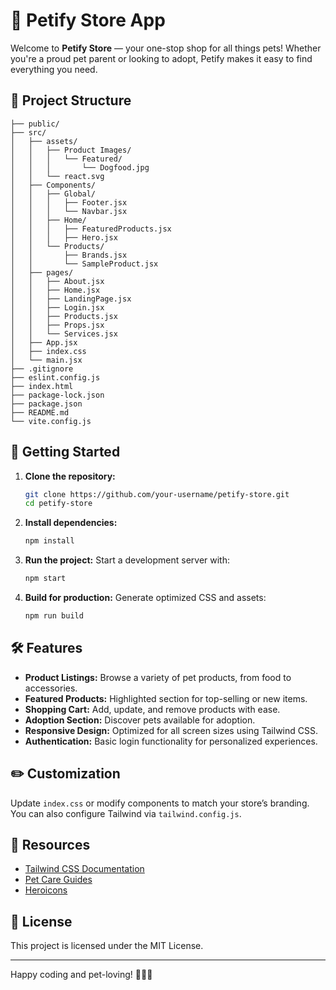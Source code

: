 # 🐾 Petify Store App

Welcome to **Petify Store** — your one-stop shop for all things pets! Whether you're a proud pet parent or looking to adopt, Petify makes it easy to find everything you need.

## 📂 Project Structure

```
├── public/
├── src/
│   ├── assets/
│   │   ├── Product Images/
│   │   │   └── Featured/
│   │   │       └── Dogfood.jpg
│   │   └── react.svg
│   ├── Components/
│   │   ├── Global/
│   │   │   ├── Footer.jsx
│   │   │   └── Navbar.jsx
│   │   ├── Home/
│   │   │   ├── FeaturedProducts.jsx
│   │   │   ├── Hero.jsx
│   │   └── Products/
│   │       ├── Brands.jsx
│   │       └── SampleProduct.jsx
│   ├── pages/
│   │   ├── About.jsx
│   │   ├── Home.jsx
│   │   ├── LandingPage.jsx
│   │   ├── Login.jsx
│   │   ├── Products.jsx
│   │   ├── Props.jsx
│   │   └── Services.jsx
│   ├── App.jsx
│   ├── index.css
│   └── main.jsx
├── .gitignore
├── eslint.config.js
├── index.html
├── package-lock.json
├── package.json
├── README.md
└── vite.config.js
```

## 🚀 Getting Started

1. **Clone the repository:**
   ```bash
   git clone https://github.com/your-username/petify-store.git
   cd petify-store
   ```

2. **Install dependencies:**
   ```bash
   npm install
   ```

3. **Run the project:**
   Start a development server with:
   ```bash
   npm start
   ```

4. **Build for production:**
   Generate optimized CSS and assets:
   ```bash
   npm run build
   ```

## 🛠️ Features

- **Product Listings:** Browse a variety of pet products, from food to accessories.
- **Featured Products:** Highlighted section for top-selling or new items.
- **Shopping Cart:** Add, update, and remove products with ease.
- **Adoption Section:** Discover pets available for adoption.
- **Responsive Design:** Optimized for all screen sizes using Tailwind CSS.
- **Authentication:** Basic login functionality for personalized experiences.

## ✏️ Customization

Update `index.css` or modify components to match your store’s branding. You can also configure Tailwind via `tailwind.config.js`.

## 📘 Resources

- [Tailwind CSS Documentation](https://tailwindcss.com/docs)
- [Pet Care Guides](https://www.aspca.org)
- [Heroicons](https://heroicons.com)

## 📜 License

This project is licensed under the MIT License.

---

Happy coding and pet-loving! 🐶🐱🐾
